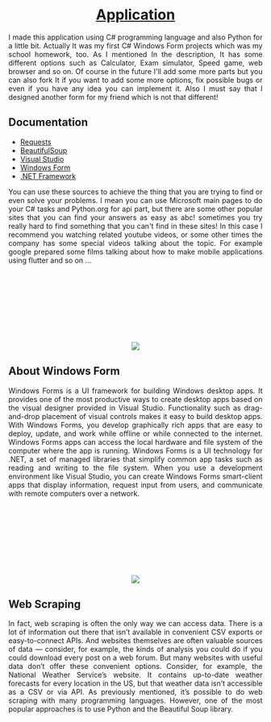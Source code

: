 <a href="https://learn.microsoft.com/en-us/dotnet/csharp/">
  <h1 align="center">
      Application
  </h1>
</a>

<p align="justify">
I made this application using C# programming language and also Python for a little bit. Actually It was my first C# Windows Form projects which was my school homework, too. As I mentioned In the description, It has some different options such as Calculator, Exam simulator, Speed game, web browser and so on. Of course in the future I'll add some more parts but you can also fork It if you want to add some more options, fix possible bugs or even if you have any idea you can implement it. Also I must say that I designed another form for my friend which is not that different!
</p>

## Documentation ###
* [Requests](https://pypi.org/project/requests/)
* [BeautifulSoup](https://pypi.org/project/bs4/)
* [Visual Studio](https://flutter.dev/get-started/](https://learn.microsoft.com/en-us/visualstudio/install/install-visual-studio?view=vs-2022))
* [Windows Form](https://flutter.dev/get-started/](https://learn.microsoft.com/en-us/dotnet/desktop/winforms/overview/?view=netdesktop-6.0))
* [.NET Framework](https://flutter.dev/get-started/](https://learn.microsoft.com/en-us/dotnet/desktop/winforms/overview/?view=netdesktop-6.0))

<p align="justify">
You can use these sources to achieve the thing that you are trying to find or even solve your problems. I mean you can use Microsoft main pages to do your C# tasks and Python.org for api part, but there are some other popular sites that you can find your answers as easy as abc! sometimes you try really hard to find something that you can't find in these sites! In this case I recommend you watching related youtube videos, or some other times the company has some special videos talking about the topic. For example google prepared some films talking about how to make mobile applications using flutter and so on ...
</p>

<p align="center">
  <img style="margin-top:140px;" src="https://github.com/DarkCloud9000/Multifunction/blob/master/Picture/Poster 1.PNG">
</p>

## About Windows Form ###
<p align="justify">
Windows Forms is a UI framework for building Windows desktop apps. It provides one of the most productive ways to create desktop apps based on the visual designer provided in Visual Studio. Functionality such as drag-and-drop placement of visual controls makes it easy to build desktop apps. With Windows Forms, you develop graphically rich apps that are easy to deploy, update, and work while offline or while connected to the internet. Windows Forms apps can access the local hardware and file system of the computer where the app is running. Windows Forms is a UI technology for .NET, a set of managed libraries that simplify common app tasks such as reading and writing to the file system. When you use a development environment like Visual Studio, you can create Windows Forms smart-client apps that display information, request input from users, and communicate with remote computers over a network.
</p>

<p align="center">
  <img style="margin-top:140px;" src="https://github.com/DarkCloud9000/Application/blob/master/Picture/Poster%202.png">
</p>

## Web Scraping ###
<p align="justify">
In fact, web scraping is often the only way we can access data. There is a lot of information out there that isn’t available in convenient CSV exports or easy-to-connect APIs. And websites themselves are often valuable sources of data — consider, for example, the kinds of analysis you could do if you could download every post on a web forum. But many websites with useful data don’t offer these convenient options. Consider, for example, the National Weather Service’s website. It contains up-to-date weather forecasts for every location in the US, but that weather data isn’t accessible as a CSV or via API. As previously mentioned, it’s possible to do web scraping with many programming languages. However, one of the most popular approaches is to use Python and the Beautiful Soup library.
</p>
